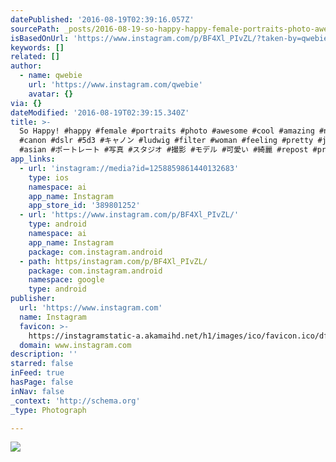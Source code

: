 ```yaml
---
datePublished: '2016-08-19T02:39:16.057Z'
sourcePath: _posts/2016-08-19-so-happy-happy-female-portraits-photo-awesome-cool-a.md
isBasedOnUrl: 'https://www.instagram.com/p/BF4Xl_PIvZL/?taken-by=qwebie'
keywords: []
related: []
author:
  - name: qwebie
    url: 'https://www.instagram.com/qwebie'
    avatar: {}
via: {}
dateModified: '2016-08-19T02:39:15.340Z'
title: >-
  So Happy! #happy #female #portraits #photo #awesome #cool #amazing #nice #art
  #canon #dslr #5d3 #キャノン #ludwig #filter #woman #feeling #pretty #japanese
  #asian #ポートレート #写真 #スタジオ #撮影 #モデル #可愛い #綺麗 #repost #profile #headshot
app_links:
  - url: 'instagram://media?id=1258859861440132683'
    type: ios
    namespace: ai
    app_name: Instagram
    app_store_id: '389801252'
  - url: 'https://www.instagram.com/p/BF4Xl_PIvZL/'
    type: android
    namespace: ai
    app_name: Instagram
    package: com.instagram.android
  - path: https/instagram.com/p/BF4Xl_PIvZL/
    package: com.instagram.android
    namespace: google
    type: android
publisher:
  url: 'https://www.instagram.com'
  name: Instagram
  favicon: >-
    https://instagramstatic-a.akamaihd.net/h1/images/ico/favicon.ico/dfa85bb1fd63.ico
  domain: www.instagram.com
description: ''
starred: false
inFeed: true
hasPage: false
inNav: false
_context: 'http://schema.org'
_type: Photograph

---
```

![](https://imgflo.herokuapp.com/graph/vahj1ThiexotieMo/319ee17254912708aacd7826c9874c34/noop.jpg?input=https%3A%2F%2Fscontent.cdninstagram.com%2Ft51.2885-15%2Fsh0.08%2Fe35%2Fp640x640%2F13269322_1079706052104713_1084623028_n.jpg%3Fig_cache_key%3DMTI1ODg1OTg2MTQ0MDEzMjY4Mw%253D%253D.2)